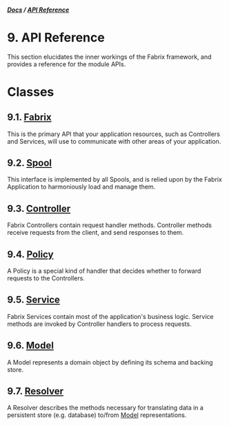 ##### [Docs](../../) / [API Reference](./)

# 9. API Reference

This section elucidates the inner workings of the Fabrix framework, and provides a reference for the module APIs.

# Classes

## 9.1. [Fabrix](fabrix.md)

This is the primary API that your application resources, such as Controllers and Services, will use to communicate with other areas of your application.

## 9.2. [Spool](spool.md)

This interface is implemented by all Spools, and is relied upon by the Fabrix Application to harmoniously load and manage them.

## 9.3. [Controller](controller.md)

Fabrix Controllers contain request handler methods. Controller methods receive requests from the client, and send responses to them.

## 9.4. [Policy](policy.md)

A Policy is a special kind of handler that decides whether to forward requests to the Controllers.

## 9.5. [Service](service.md)

Fabrix Services contain most of the application's business logic. Service methods are invoked by Controller handlers to process requests.

## 9.6. [Model](model.md)

A Model represents a domain object by defining its schema and backing store.

## 9.7. [Resolver](resolver.md)

A Resolver describes the methods necessary for translating data in a persistent store (e.g. database) to/from [Model](model.md) representations.
